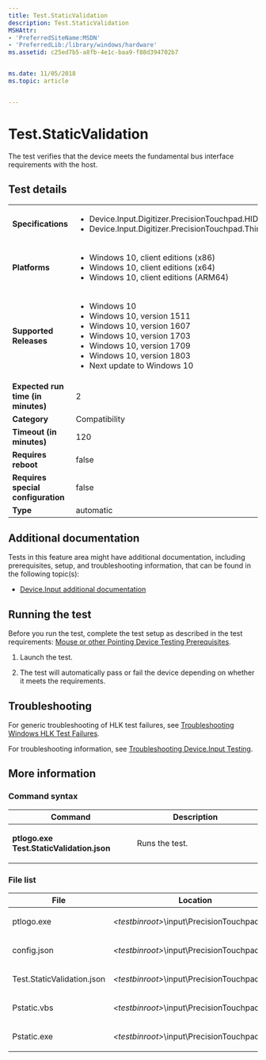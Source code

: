 ```yaml
---
title: Test.StaticValidation
description: Test.StaticValidation
MSHAttr:
- 'PreferredSiteName:MSDN'
- 'PreferredLib:/library/windows/hardware'
ms.assetid: c25ed7b5-a8fb-4e1c-baa9-f88d394702b7


ms.date: 11/05/2018
ms.topic: article


---
```


# <span id="p_hlk_test.c0fcc869-637c-4da4-b7ca-446d6d9158b6"></span>Test.StaticValidation


The test verifies that the device meets the fundamental bus interface requirements with the host.

## Test details

|||
|---|---|
| **Specifications**  | <ul><li>Device.Input.Digitizer.PrecisionTouchpad.HIDCompliant</li><li>Device.Input.Digitizer.PrecisionTouchpad.ThirdPartyDrivers</li></ul> |  
| **Platforms**   | <ul><li>Windows 10, client editions (x86)</li><li>Windows 10, client editions (x64)</li><li>Windows 10, client editions (ARM64)</li></ul> |
| **Supported Releases** | <ul><li>Windows 10</li><li>Windows 10, version 1511</li><li>Windows 10, version 1607</li><li>Windows 10, version 1703</li><li>Windows 10, version 1709</li><li>Windows 10, version 1803</li><li>Next update to Windows 10</li></ul> |
|**Expected run time (in minutes)**| 2 |
|**Category**| Compatibility |
|**Timeout (in minutes)**| 120 |
|**Requires reboot**| false |
|**Requires special configuration**| false |
|**Type**| automatic |



## <span id="Additional_documentation"></span><span id="additional_documentation"></span><span id="ADDITIONAL_DOCUMENTATION"></span>Additional documentation


Tests in this feature area might have additional documentation, including prerequisites, setup, and troubleshooting information, that can be found in the following topic(s):

-   [Device.Input additional documentation](device-input-additional-documentation.md)

## <span id="Running_the_test"></span><span id="running_the_test"></span><span id="RUNNING_THE_TEST"></span>Running the test


Before you run the test, complete the test setup as described in the test requirements: [Mouse or other Pointing Device Testing Prerequisites](mouse-or-other-pointing-device-testing-prerequisites.md).

1.  Launch the test.

2.  The test will automatically pass or fail the device depending on whether it meets the requirements.

## <span id="Troubleshooting"></span><span id="troubleshooting"></span><span id="TROUBLESHOOTING"></span>Troubleshooting


For generic troubleshooting of HLK test failures, see [Troubleshooting Windows HLK Test Failures](../user/troubleshooting-windows-hlk-test-failures.md).

For troubleshooting information, see [Troubleshooting Device.Input Testing](troubleshooting-deviceinput-testing.md).

## <span id="More_information"></span><span id="more_information"></span><span id="MORE_INFORMATION"></span>More information


### <span id="Command_syntax"></span><span id="command_syntax"></span><span id="COMMAND_SYNTAX"></span>Command syntax

<table>
<colgroup>
<col width="50%" />
<col width="50%" />
</colgroup>
<thead>
<tr class="header">
<th>Command</th>
<th>Description</th>
</tr>
</thead>
<tbody>
<tr class="odd">
<td><p><strong>ptlogo.exe Test.StaticValidation.json</strong></p></td>
<td><p>Runs the test.</p></td>
</tr>
</tbody>
</table>



### <span id="File_list"></span><span id="file_list"></span><span id="FILE_LIST"></span>File list

<table>
<colgroup>
<col width="50%" />
<col width="50%" />
</colgroup>
<thead>
<tr class="header">
<th>File</th>
<th>Location</th>
</tr>
</thead>
<tbody>
<tr class="odd">
<td><p>ptlogo.exe</p></td>
<td><p><em>&lt;testbinroot&gt;</em>\input\PrecisionTouchpad&lt;/p&gt;</td>
</tr>
<tr class="even">
<td><p>config.json</p></td>
<td><p><em>&lt;testbinroot&gt;</em>\input\PrecisionTouchpad&lt;/p&gt;</td>
</tr>
<tr class="odd">
<td><p>Test.StaticValidation.json</p></td>
<td><p><em>&lt;testbinroot&gt;</em>\input\PrecisionTouchpad&lt;/p&gt;</td>
</tr>
<tr class="even">
<td><p>Pstatic.vbs</p></td>
<td><p><em>&lt;testbinroot&gt;</em>\input\PrecisionTouchpad&lt;/p&gt;</td>
</tr>
<tr class="odd">
<td><p>Pstatic.exe</p></td>
<td><p><em>&lt;testbinroot&gt;</em>\input\PrecisionTouchpad&lt;/p&gt;</td>
</tr>
</tbody>
</table>












